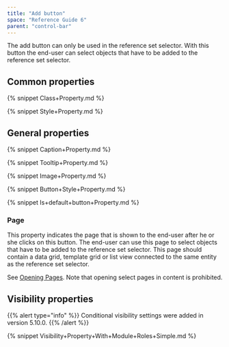 ```yaml
---
title: "Add button"
space: "Reference Guide 6"
parent: "control-bar"
---
```



The add button can only be used in the reference set selector. With this button the end-user can select objects that have to be added to the reference set selector.

## Common properties

{% snippet Class+Property.md %}

{% snippet Style+Property.md %}

## General properties

{% snippet Caption+Property.md %}

{% snippet Tooltip+Property.md %}

{% snippet Image+Property.md %}

{% snippet Button+Style+Property.md %}

{% snippet Is+default+button+Property.md %}

### Page

This property indicates the page that is shown to the end-user after he or she clicks on this button. The end-user can use this page to select objects that have to be added to the reference set selector. This page should contain a data grid, template grid or list view connected to the same entity as the reference set selector.

See [Opening Pages](opening-pages). Note that opening select pages in content is prohibited.

## Visibility properties

{{% alert type="info" %}}
Conditional visibility settings were added in version 5.10.0.
{{% /alert %}}

{% snippet Visibility+Property+With+Module+Roles+Simple.md %}
